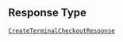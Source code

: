 ## Response Type

[`CreateTerminalCheckoutResponse`](../../doc/models/create-terminal-checkout-response.md)
